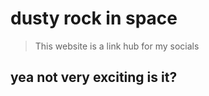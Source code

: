 
# dusty rock in space

> This website is a link hub for my socials

## yea not very exciting is it?
